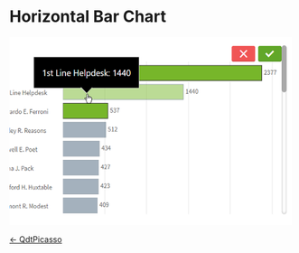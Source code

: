 # Horizontal Bar Chart

![Horizontal Bar Chart](../assets/picassoHorizontalBarchart.png)

[← QdtPicasso](../)

